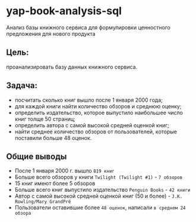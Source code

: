 # yap-book-analysis-sql
 Анализ базы книжного сервиса для формулировки ценностного предложения для нового продукта

## Цель: 
 проанализировать базу данных книжного сервиса.

## Задача:
 - посчитать сколько книг вышло после 1 января 2000 года;
 - для каждой книги найти количество обзоров и среднюю оценку;
 - определить издательство, которое выпустило наибольшее число книг толще 50 страниц;
 - определить автора с самой высокой средней оценкой книг;  
 - найти среднее количество обзоров от пользователей, которые поставили больше 48 оценок.

## Общие выводы 
- После 1 января 2000 г. вышло `819 книг`
- Больше всего обзоров у книги `Twilight (Twilight #1)` - `7 обзоров`
- 15 книг имеют более 5 обзоров
- Больше всего книг выпустило издательство `Penguin Books` - `42 книги`
- Автор с самой высокой средней оценкой книг (50 и более) - `J.K. Rowling/Mary GrandPré`
- Пользователи оставившие более `48 оценок`, написали `в среднем 24 обзора`
